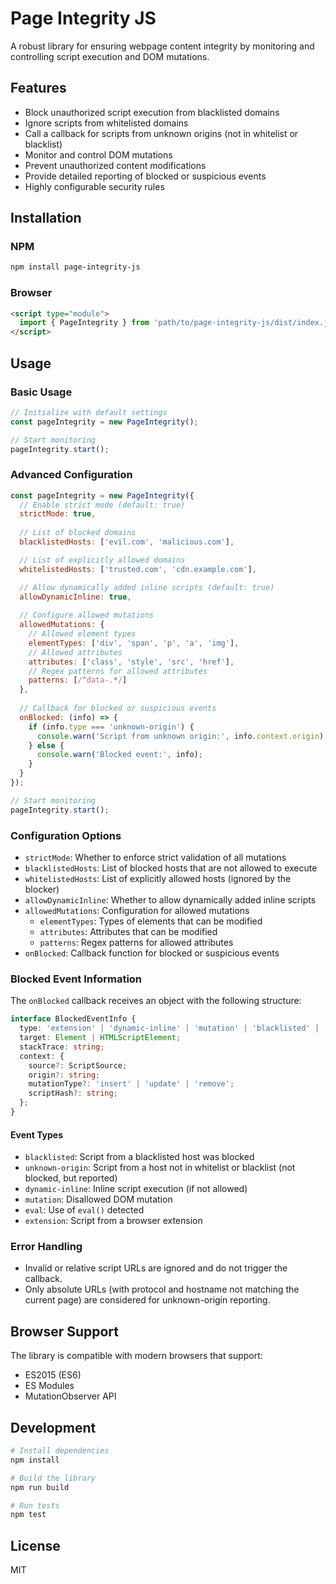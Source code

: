 # Page Integrity JS

A robust library for ensuring webpage content integrity by monitoring and controlling script execution and DOM mutations.

## Features

- Block unauthorized script execution from blacklisted domains
- Ignore scripts from whitelisted domains
- Call a callback for scripts from unknown origins (not in whitelist or blacklist)
- Monitor and control DOM mutations
- Prevent unauthorized content modifications
- Provide detailed reporting of blocked or suspicious events
- Highly configurable security rules

## Installation

### NPM

```bash
npm install page-integrity-js
```

### Browser

```html
<script type="module">
  import { PageIntegrity } from 'path/to/page-integrity-js/dist/index.js';
</script>
```

## Usage

### Basic Usage

```javascript
// Initialize with default settings
const pageIntegrity = new PageIntegrity();

// Start monitoring
pageIntegrity.start();
```

### Advanced Configuration

```javascript
const pageIntegrity = new PageIntegrity({
  // Enable strict mode (default: true)
  strictMode: true,
  
  // List of blocked domains
  blacklistedHosts: ['evil.com', 'malicious.com'],

  // List of explicitly allowed domains
  whitelistedHosts: ['trusted.com', 'cdn.example.com'],

  // Allow dynamically added inline scripts (default: true)
  allowDynamicInline: true,
  
  // Configure allowed mutations
  allowedMutations: {
    // Allowed element types
    elementTypes: ['div', 'span', 'p', 'a', 'img'],
    // Allowed attributes
    attributes: ['class', 'style', 'src', 'href'],
    // Regex patterns for allowed attributes
    patterns: [/^data-.*/]
  },
  
  // Callback for blocked or suspicious events
  onBlocked: (info) => {
    if (info.type === 'unknown-origin') {
      console.warn('Script from unknown origin:', info.context.origin);
    } else {
      console.warn('Blocked event:', info);
    }
  }
});

// Start monitoring
pageIntegrity.start();
```

### Configuration Options

- `strictMode`: Whether to enforce strict validation of all mutations
- `blacklistedHosts`: List of blocked hosts that are not allowed to execute
- `whitelistedHosts`: List of explicitly allowed hosts (ignored by the blocker)
- `allowDynamicInline`: Whether to allow dynamically added inline scripts
- `allowedMutations`: Configuration for allowed mutations
  - `elementTypes`: Types of elements that can be modified
  - `attributes`: Attributes that can be modified
  - `patterns`: Regex patterns for allowed attributes
- `onBlocked`: Callback function for blocked or suspicious events

### Blocked Event Information

The `onBlocked` callback receives an object with the following structure:

```typescript
interface BlockedEventInfo {
  type: 'extension' | 'dynamic-inline' | 'mutation' | 'blacklisted' | 'unknown-origin' | 'eval';
  target: Element | HTMLScriptElement;
  stackTrace: string;
  context: {
    source?: ScriptSource;
    origin?: string;
    mutationType?: 'insert' | 'update' | 'remove';
    scriptHash?: string;
  };
}
```

#### Event Types
- `blacklisted`: Script from a blacklisted host was blocked
- `unknown-origin`: Script from a host not in whitelist or blacklist (not blocked, but reported)
- `dynamic-inline`: Inline script execution (if not allowed)
- `mutation`: Disallowed DOM mutation
- `eval`: Use of `eval()` detected
- `extension`: Script from a browser extension

### Error Handling
- Invalid or relative script URLs are ignored and do not trigger the callback.
- Only absolute URLs (with protocol and hostname not matching the current page) are considered for unknown-origin reporting.

## Browser Support

The library is compatible with modern browsers that support:
- ES2015 (ES6)
- ES Modules
- MutationObserver API

## Development

```bash
# Install dependencies
npm install

# Build the library
npm run build

# Run tests
npm test
```

## License

MIT